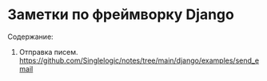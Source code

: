 # Заметки по фреймворку Django

Содержание:
1. Отправка писем. https://github.com/Singlelogic/notes/tree/main/django/examples/send_email
